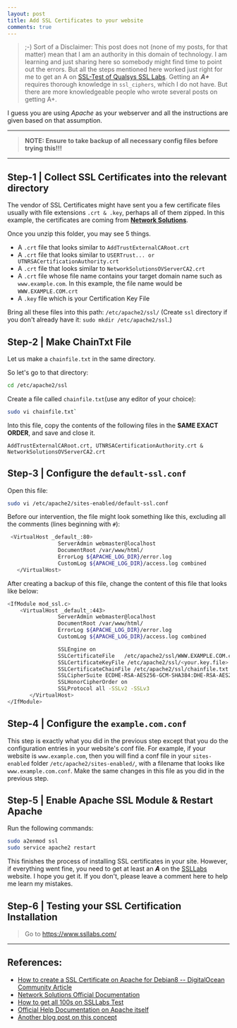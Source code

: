 ```yaml
---
layout: post
title: Add SSL Certificates to your website
comments: true
---
```


> ;-) Sort of a Disclaimer: This post does not (none of my posts, for that matter) mean that I am an authority in this domain of technology. I am learning and just sharing here so somebody might find time to point out the errors. But all the steps mentioned here worked just right for me to get an A on [SSL-Test of Qualsys SSL Labs](https://www.ssllabs.com/ssltest/). Getting an ***A+*** requires thorough knowledge in `ssl_ciphers`, which I do not have. But there are more knowledgeable people who wrote several posts on getting A+.

I guess you are using *Apache* as your webserver and all the instructions are given based on that assumption.

-----------

> **NOTE: Ensure to take backup of all necessary config files before trying this!!!**

-----------

## Step-1 | Collect SSL Certificates into the relevant directory

The vendor of SSL Certificates might have sent you a few certificate files usually with file extensions `.crt & .key`, perhaps all of them zipped. In this example, the certificates are coming from **[Network Solutions](http://www.networksolutions.com/)**.

Once you unzip this folder, you may see 5 things.

- A `.crt` file that looks similar to `AddTrustExternalCARoot.crt`
- A `.crt` file that looks similar to `USERTrust... or UTNRSACertificationAuthority.crt`
- A `.crt` file that looks similar to `NetworkSolutionsOVServerCA2.crt`
- A `.crt` file whose file name contains your target domain name such as `www.example.com`. In this example, the file name would be `WWW.EXAMPLE.COM.crt`
- A `.key` file which is your Certification Key File

Bring all these files into this path: `/etc/apache2/ssl/`
(Create `ssl` directory if you don't already have it: `sudo mkdir /etc/apache2/ssl`.)

## Step-2 | Make ChainTxt File

Let us make a `chainfile.txt` in the same directory.

So let's go to that directory:

```sh
cd /etc/apache2/ssl
```

Create a file called `chainfile.txt`(use any editor of your choice):

```sh
sudo vi chainfile.txt`
```

Into this file, copy the contents of the following files in the **SAME EXACT ORDER**, and save and close it.

`AddTrustExternalCARoot.crt, UTNRSACertificationAuthority.crt & NetworkSolutionsOVServerCA2.crt`

## Step-3 | Configure the `default-ssl.conf`

Open this file:

```sh
sudo vi /etc/apache2/sites-enabled/default-ssl.conf
```

Before our intervention, the file might look something like this, excluding all the comments (lines beginning with `#`):

```sh
 <VirtualHost _default_:80>
                ServerAdmin webmaster@localhost
                DocumentRoot /var/www/html/
                ErrorLog ${APACHE_LOG_DIR}/error.log
                CustomLog ${APACHE_LOG_DIR}/access.log combined
   </VirtualHost>
```

After creating a backup of this file, change the content of this file that looks like below:

```sh
<IfModule mod_ssl.c>
    <VirtualHost _default_:443>
                ServerAdmin webmaster@localhost
                DocumentRoot /var/www/html/
                ErrorLog ${APACHE_LOG_DIR}/error.log
                CustomLog ${APACHE_LOG_DIR}/access.log combined

                SSLEngine on
                SSLCertificateFile   /etc/apache2/ssl/WWW.EXAMPLE.COM.crt
                SSLCertificateKeyFile /etc/apache2/ssl/<your.key.file>
                SSLCertificateChainFile /etc/apache2/ssl/chainfile.txt
                SSLCipherSuite ECDHE-RSA-AES256-GCM-SHA384:DHE-RSA-AES256-GCM-SHA384:ECDHE-RSA-AES128-GCM-SHA256:DHE-RSA-AES128-GCM-SHA256:ECDHE-RSA-AES256-SHA384:DHE-RSA-AES256-SHA256:ECDHE-RSA-AES128-SHA256:DHE-RSA-AES128-SHA256:ECDHE-RSA-AES256-SHA:DHE-RSA-AES256-SHA:ECDHE-RSA-AES128-SHA:DHE-RSA-AES128-SHA:AES256-GCM-SHA384:AES128-GCM-SHA256:AES256-SHA256:AES128-SHA256:AES256-SHA:AES128-SHA
                SSLHonorCipherOrder on
                SSLProtocol all -SSLv2 -SSLv3
       </VirtualHost>
</IfModule>
```

## Step-4 | Configure the `example.com.conf`

This step is exactly what you did in the previous step except that you do the configuration entries in your website's conf file. For example, if your website is `www.example.com`, then you will find a conf file in your `sites-enabled` folder `/etc/apache2/sites-enabled/`, with a filename that looks like `www.example.com.conf`. Make the same changes in this file as you did in the previous step.

## Step-5 | Enable Apache SSL Module & Restart Apache

Run the following commands:

```sh
sudo a2enmod ssl
sudo service apache2 restart
```

This finishes the process of installing SSL certificates in your site. However, if everything went fine, you need to get at least an ***A*** on the [SSLLabs](https://www.ssllabs.com/) website. I hope you get it. If you don't, please leave a comment here to help me learn my mistakes.

## Step-6 | Testing your SSL Certification Installation

> Go to https://www.ssllabs.com/

-----------

## References:
- [How to create a SSL Certificate on Apache for Debian8 -- DigitalOcean Community Article](https://www.digitalocean.com/community/tutorials/how-to-create-a-ssl-certificate-on-apache-for-debian-8)
- [Network Solutions Official Documentation](http://www.networksolutions.com/support/installation-of-an-ev-ssl-certificate-on-apache-mod-ssl-openssl/)
- [How to get all 100s on SSLLabs Test](https://community.letsencrypt.org/t/howto-a-with-all-100-s-on-ssl-labs-test-using-apache2-4-read-warnings/2436)
- [Official Help Documentation on Apache itself](https://httpd.apache.org/docs/2.4/mod/mod_ssl.html)
- [Another blog post on this concept](http://www.entrust.net/knowledge-base/technote.cfm?tn=7598)
